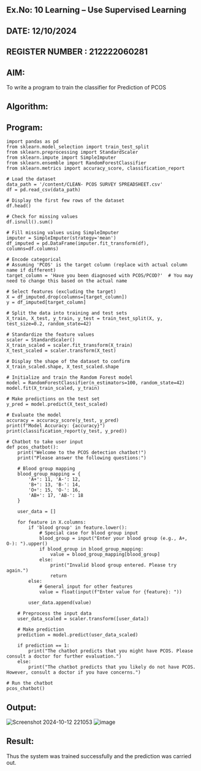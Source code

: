 ## Ex.No: 10 Learning – Use Supervised Learning  
## DATE: 12/10/2024                                                                            
## REGISTER NUMBER : 212222060281
## AIM: 
To write a program to train the classifier for Prediction of PCOS
##  Algorithm:

## Program:
```
import pandas as pd
from sklearn.model_selection import train_test_split
from sklearn.preprocessing import StandardScaler
from sklearn.impute import SimpleImputer
from sklearn.ensemble import RandomForestClassifier
from sklearn.metrics import accuracy_score, classification_report

# Load the dataset
data_path = '/content/CLEAN- PCOS SURVEY SPREADSHEET.csv'
df = pd.read_csv(data_path)

# Display the first few rows of the dataset
df.head()

# Check for missing values
df.isnull().sum()

# Fill missing values using SimpleImputer
imputer = SimpleImputer(strategy='mean')
df_imputed = pd.DataFrame(imputer.fit_transform(df), columns=df.columns)

# Encode categorical
# Assuming 'PCOS' is the target column (replace with actual column name if different)
target_column = 'Have you been diagnosed with PCOS/PCOD?'  # You may need to change this based on the actual name

# Select features (excluding the target)
X = df_imputed.drop(columns=[target_column])
y = df_imputed[target_column]

# Split the data into training and test sets
X_train, X_test, y_train, y_test = train_test_split(X, y, test_size=0.2, random_state=42)

# Standardize the feature values
scaler = StandardScaler()
X_train_scaled = scaler.fit_transform(X_train)
X_test_scaled = scaler.transform(X_test)

# Display the shape of the dataset to confirm
X_train_scaled.shape, X_test_scaled.shape

# Initialize and train the Random Forest model
model = RandomForestClassifier(n_estimators=100, random_state=42)
model.fit(X_train_scaled, y_train)

# Make predictions on the test set
y_pred = model.predict(X_test_scaled)

# Evaluate the model
accuracy = accuracy_score(y_test, y_pred)
print(f"Model Accuracy: {accuracy}")
print(classification_report(y_test, y_pred))

# Chatbot to take user input
def pcos_chatbot():
    print("Welcome to the PCOS detection chatbot!")
    print("Please answer the following questions:")

    # Blood group mapping
    blood_group_mapping = {
        'A+': 11, 'A-': 12,
        'B+': 13, 'B-': 14,
        'O+': 15, 'O-': 16,
        'AB+': 17, 'AB-': 18
    }

    user_data = []

    for feature in X.columns:
        if 'blood group' in feature.lower():
            # Special case for blood group input
            blood_group = input("Enter your blood group (e.g., A+, O-): ").upper()
            if blood_group in blood_group_mapping:
                value = blood_group_mapping[blood_group]
            else:
                print("Invalid blood group entered. Please try again.")
                return
        else:
            # General input for other features
            value = float(input(f"Enter value for {feature}: "))

        user_data.append(value)

    # Preprocess the input data
    user_data_scaled = scaler.transform([user_data])

    # Make prediction
    prediction = model.predict(user_data_scaled)

    if prediction == 1:
        print("The chatbot predicts that you might have PCOS. Please consult a doctor for further evaluation.")
    else:
        print("The chatbot predicts that you likely do not have PCOS. However, consult a doctor if you have concerns.")

# Run the chatbot
pcos_chatbot()
```

## Output:
![Screenshot 2024-10-12 221053](https://github.com/user-attachments/assets/703aa47b-b6aa-4b75-901b-ffe047a67c73)
![image](https://github.com/user-attachments/assets/8f1b6696-3acf-4156-9541-c1a6a7bfba5f)


## Result:
Thus the system was trained successfully and the prediction was carried out.
